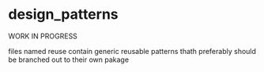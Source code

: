 # design_patterns
WORK IN PROGRESS




files named reuse contain generic reusable patterns thath preferably should be branched out to their own pakage
